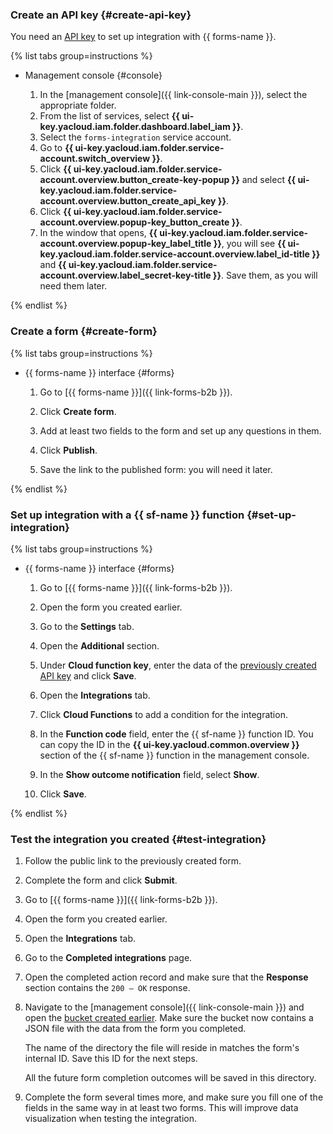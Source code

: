 ### Create an API key {#create-api-key}

You need an [API key](../../iam/concepts/authorization/api-key.md) to set up integration with {{ forms-name }}.

{% list tabs group=instructions %}

- Management console {#console}

  1. In the [management console]({{ link-console-main }}), select the appropriate folder.
  1. From the list of services, select **{{ ui-key.yacloud.iam.folder.dashboard.label_iam }}**.
  1. Select the `forms-integration` service account.
  1. Go to **{{ ui-key.yacloud.iam.folder.service-account.switch_overview }}**.
  1. Click **{{ ui-key.yacloud.iam.folder.service-account.overview.button_create-key-popup }}** and select **{{ ui-key.yacloud.iam.folder.service-account.overview.button_create_api_key }}**.
  1. Click **{{ ui-key.yacloud.iam.folder.service-account.overview.popup-key_button_create }}**.
  1. In the window that opens, **{{ ui-key.yacloud.iam.folder.service-account.overview.popup-key_label_title }}**, you will see **{{ ui-key.yacloud.iam.folder.service-account.overview.label_id-title }}** and **{{ ui-key.yacloud.iam.folder.service-account.overview.label_secret-key-title }}**. Save them, as you will need them later.

{% endlist %}

### Create a form {#create-form}

{% list tabs group=instructions %}

- {{ forms-name }} interface {#forms}

  1. Go to [{{ forms-name }}]({{ link-forms-b2b }}).

  1. Click **Create form**.

  1. Add at least two fields to the form and set up any questions in them.

  1. Click **Publish**.

  1. Save the link to the published form: you will need it later.

{% endlist %}

### Set up integration with a {{ sf-name }} function {#set-up-integration}

{% list tabs group=instructions %}

- {{ forms-name }} interface {#forms}

  1. Go to [{{ forms-name }}]({{ link-forms-b2b }}).

  1. Open the form you created earlier.

  1. Go to the **Settings** tab.

  1. Open the **Additional** section.

  1. Under **Cloud function key**, enter the data of the [previously created API key](#create-api-key) and click **Save**.

  1. Open the **Integrations** tab.

  1. Click **Cloud Functions** to add a condition for the integration.

  1. In the **Function code** field, enter the {{ sf-name }} function ID. You can copy the ID in the **{{ ui-key.yacloud.common.overview }}** section of the {{ sf-name }} function in the management console.

  1. In the **Show outcome notification** field, select **Show**.

  1. Click **Save**.

{% endlist %}

### Test the integration you created {#test-integration}

1. Follow the public link to the previously created form.

1. Complete the form and click **Submit**.

1. Go to [{{ forms-name }}]({{ link-forms-b2b }}).

1. Open the form you created earlier.

1. Open the **Integrations** tab.

1. Go to the **Completed integrations** page.

1. Open the completed action record and make sure that the **Response** section contains the `200 — OK` response.

1. Navigate to the [management console]({{ link-console-main }}) and open the [bucket created earlier](#create-s3-bucket). Make sure the bucket now contains a JSON file with the data from the form you completed.

   The name of the directory the file will reside in matches the form's internal ID. Save this ID for the next steps.

   All the future form completion outcomes will be saved in this directory.

1. Complete the form several times more, and make sure you fill one of the fields in the same way in at least two forms. This will improve data visualization when testing the integration.
